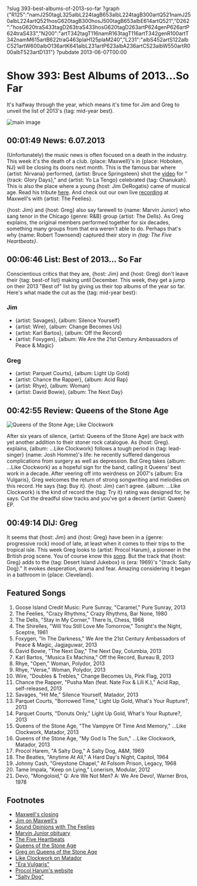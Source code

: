 ?slug 393-best-albums-of-2013-so-far
?graph {"R125":"namJ250tagL325albL224tagB653albL224tagB300artQ521namJ250albL224artQ521hosG620tagB300hosJ500tagB653albE614artQ521","D262":"hosG620traS433tagD263traS433hosG620tagD263artP624genP626artP624traS433","N200":"artT342tagT116namR163tagT116artT342genR100artT342namM615artB622traG463plaH125plaM240","L231":"albS452artS122albC521artW600albO136artK641albL231artP623albA236artC523albW550artR000albT523artD131"}
?pubdate 2013-06-07T00:00

# Show 393: Best Albums of 2013...So Far
It's halfway through the year, which means it's time for Jim and Greg to unveil the list of 2013's {tag: mid-year best}. 

![main image](http://static.soundopinions.org/images/2013/bestof2013sofar.jpg)

## 00:01:49 News: 6.07.2013
(Unfortunately) the music news is often focused on a death in the industry. This week it's the death of a club. {place: Maxwell}'s in {place: Hoboken, NJ} will be closing its doors next month. This is the famous bar where {artist: Nirvana} performed, {artist: Bruce Springsteen} shot the [video](http://www.youtube.com/watch?v=6vQpW9XRiyM) for "{track: Glory Days}," and {artist: Yo La Tengo} celebrated {tag: Chanukah}. This is also the place where a young {host: Jim DeRogatis} came of musical age. Read his tribute [here](http://www.wbez.org/blogs/jim-derogatis/2013-06/rip-maxwell%e2%80%99s-requiem-rock-club-107531). And check out our own live [recording](http://www.soundopinions.org/show/138) at Maxwell's with {artist: The Feelies}.

{host: Jim} and {host: Greg} also say farewell to {name: Marvin Junior} who sang tenor in the Chicago {genre: R&B} group {artist: The Dells}. As Greg explains, the original members performed together for six decades, something many groups from that era weren't able to do. Perhaps that's why {name: Robert Townsend} captured their story in *{tag: The Five Heartbeats}*.

## 00:06:46 List: Best of 2013... So Far
Conscientious critics that they are, {host: Jim} and {host: Greg} don't leave their {tag: best-of list} making until December. This week, they get a jump on their 2013 "Best of" list by giving us their top albums of the year so far. Here's what made the cut as the {tag: mid-year best}:

### Jim 
- {artist: Savages}, {album: Silence Yourself}
- {artist: Wire}, {album: Change Becomes Us}
- {artist: Karl Bartos}, {album: Off the Record}
- {artist: Foxygen}, {album: We Are the 21st Century Ambassadors of Peace & Magic}

### Greg
- {artist: Parquet Courts}, {album: Light Up Gold}
- {artist: Chance the Rapper}, {album: Acid Rap}
- {artist: Rhye}, {album: Woman}
- {artist: David Bowie}, {album: The Next Day}

## 00:42:55 Review: Queens of the Stone Age

![Queens of the Stone Age; Like Clockwork](http://a5.mzstatic.com/us/r1000/068/Features2/v4/7a/30/5b/7a305be8-285f-96e9-5e15-ae78c68c86db/dj.zqoilxua.600x600-75.jpg "https://itunes.apple.com/us/album/...like-clockwork/id630719740?uo=4")

After six years of silence, {artist: Queens of the Stone Age} are back with yet another addition to their stoner rock catalogue. As {host: Greg}. explains, {album: ...Like Clockwork} follows a tough period in {tag: lead-singer} {name: Josh Homme}'s life: he recently suffered dangerous complications from surgery as well as depression. But Greg takes {album: ...Like Clockwork} as a hopeful sign for the band, calling it Queens' best work in a decade. After veering off into weirdness on 2007's {album: Era Vulgaris}, Greg welcomes the return of strong songwriting and melodies on this record. He says {tag: Buy it}. {host: Jim} can't agree. {album: ...Like Clockwork} is the kind of record the {tag: Try it} rating was designed for, he says. Cut the dreadful slow tracks and you've got a decent {artist: Queen} EP.

##  00:49:14 DIJ: Greg
It seems that {host: Jim} and {host: Greg} have been in a {genre: progressive rock} mood of late, at least when it comes to their trips to the tropical isle. This week Greg looks to {artist: Procol Harum}, a pioneer in the British prog scene. You of course know this [song](http://www.youtube.com/embed/5T7WujWrn7c). But the track that {host: Greg} adds to the {tag: Desert Island Jukebox} is {era: 1969}'s "{track: Salty Dog}." It evokes desperation, drama and fear. Amazing considering it began in a bathroom in {place: Cleveland}.

## Featured Songs
1. Goose Island Credit Music: Pure Sunray, "Caramel," Pure Sunray, 2013
2. The Feelies, "Crazy Rhythms," Crazy Rhythms, Bar None, 1980
3. The Dells, "Stay in My Corner," There Is, Chess, 1968
4. The Shirelles, "Will You Still Love Me Tomorrow," Tonight's the Night, Sceptre, 1961
5. Foxygen, "In The Darkness," We Are the 21st Century Ambassadors of Peace & Magic, Jagjaguwar, 2013
6. David Bowie, "The Next Day," The Next Day, Columbia, 2013
7. Karl Bartos, "Musica Ex Machina," Off the Record, Bureau B, 2013
8. Rhye, "Open," Woman, Polydor, 2013
9. Rhye, "Verse," Woman, Polydor, 2013
10. Wire, "Doubles & Trebles," Change Becomes Us, Pink Flag, 2013
11. Chance the Rapper, "Pusha Man (feat. Nate Fox & Lili K.)," Acid Rap, self-released, 2013
12. Savages, "Hit Me," Silence Yourself, Matador, 2013
13. Parquet Courts, "Borrowed Time," Light Up Gold, What's Your Rupture?, 2013
14. Parquet Courts, "Donuts Only," Light Up Gold, What's Your Rupture?, 2013
15. Queens of the Stone Age, "The Vampyre Of Time And Memory," ...Like Clockwork, Matador, 2013
16. Queens of the Stone Age, "My God Is The Sun," ...Like Clockwork, Matador, 2013
17. Procol Harem, "A Salty Dog," A Salty Dog, A&M, 1969
18. The Beatles, "Anytime At All," A Hard Day's Night, Capitol, 1964
19. Johnny Cash, "Greystone Chapel," At Folsom Prison, Legacy, 1968
20. Tame Impala, "Keep on Lying," Lonerism, Modular, 2012
21. Devo, "Mongoloid," Q: Are We Not Men? A: We Are Devo!, Warner Bros, 1978

## Footnotes
- [Maxwell's closing](http://www.nj.com/entertainment/music/index.ssf/2013/06/maxwells_to_close_at_the_end_o.html)
- [Jim on Maxwell's](http://www.wbez.org/blogs/jim-derogatis/2013-06/rip-maxwell%e2%80%99s-requiem-rock-club-107531)
- [Sound Opinions with The Feelies](http://www.soundopinions.org/show/138)
- [Marvin Junior obituary](http://articles.chicagotribune.com/2013-06-02/entertainment/chi-marvin-junior-obit-20130602_1_marvin-junior-el-rays-dells)
- [The Five Heartbeats](http://www.imdb.com/title/tt0101891/)
- [Queens of the Stone Age](http://www.mygodisthesun.com/)
- [Greg on Queens of the Stone Age](http://articles.chicagotribune.com/2013-06-03/entertainment/chi-queens-of-stone-age-album-review-20130603_1_josh-homme-joey-castillo-album-review)
- [Like Clockwork on Matador](http://store.matadorrecords.com/like-clockwork)
- ["Era Vulgaris"](http://www.youtube.com/watch?v=E38DwXwpms0)
- [Procol Harum's website](http://www.procolharum.com/)
- ["Salty Dog"](http://www.youtube.com/watch?v=Q6BzNEZxbiw)
